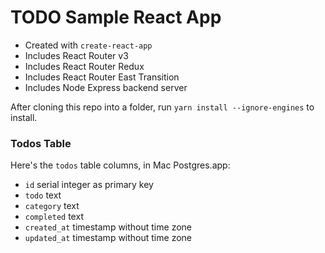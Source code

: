 # TODO Sample React App
- Created with `create-react-app`
- Includes React Router v3
- Includes React Router Redux
- Includes React Router East Transition
- Includes Node Express backend server

After cloning this repo into a folder, run `yarn install --ignore-engines` to install.

### Todos Table
Here's the `todos` table columns, in Mac Postgres.app:

- `id` serial integer as primary key
- `todo` text
- `category` text
- `completed` text
- `created_at` timestamp without time zone
- `updated_at` timestamp without time zone